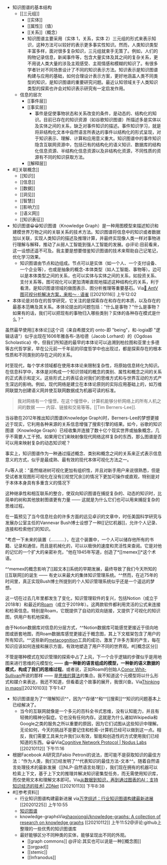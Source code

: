 - 知识图谱的基本结构
    - [[三元组]]
        - [[实体]]
        - [[属性]]（值）
        - [[关系]]（概念）
        - 知识图谱主要采用（实体 1，关系，实体 2）三元组的形式来表示知识，这种方法可以较好的表示更多事实性知识。然而，人类知识类型丰富多样，面对很多复杂知识，三元组就束手无策了。例如，人们的购物记录信息，新闻事件等，包含大量实体及其之间的复杂关系，更不用说人类大量的涉及主观感受、主观情感和模糊的知识了。有很多学者针对不同场景设计了不同的知识表示方法。知识表示是知识图谱构建与应用的基础，如何合理设计表示方案，更好地涵盖人类不同类型的知识，是知识图谱的重要研究问题。最近认知领域关于人类知识类型的探索也许会对知识表示研究有一定启发作用。
    - 信息的层次
        - [[事件层]]
        - [[事实层]]
            - 事件是促使事物状态和关系改变的条件，是动态的、结构化的知识。目前已存在的知识资源（如谷歌知识图谱）所描述多是实体以及实体之间的关系，缺乏对事件知识的描述。事件知识学习，就是将非结构化文本中自然语言所表达的事件以结构化的形式呈现，对于知识表示、理解、计算和应用意义重大。知识图谱中的事件知识隐含互联网资源中，包括已有的结构化的语义知识、数据库的结构化信息资源、半结构化信息资源以及非结构化资源，不同性质的资源有不同的知识获取方法。
        - [[解释层]]
- #[[关联概念]]
    - [[知识]]
    - [[信息]]
    - [[数据]]
    - [[洞见]]
    - [[智慧]]
    - [[影响力]]
    - [[语义网]]
    - [[知识表征]]
- 知识图谱😀😀知识图谱（Knowledge Graph）是一种用图模型来描述知识和建模世界万物之间的关联关系的技术方法。知识图谱将信息中的知识或者数据加以关联，实现人类知识的描述及推理计算，并最终实现像人类一样对事物进行理解与解释，推动了从弱人工智能到强人工智能的发展。@评论:目前看来，这一设想还遥不可及。我主要是想要借鉴知识图谱的技术来帮助自己记笔记，优化学习效果。
    - 知识图谱由节点和边组成。节点可以是实体（如一个人、一个支付设备、一个企业等），也或是抽象的概念-本体类型（如人工智能、事物等）。边可以是本体类型之间的关系，也可以实体与实体之间的关系，如投资关系、支付关系等。图可视化可以更加清晰直观地描述这种结构化的关系，利于看清，是知识图谱领域的做图表示、图分析推理等重要基石。Via[🎉 AntV 图可视分析解决方案，来啦～ · 语雀](https://www.yuque.com/antv/g6-blog/yphqwy) [[20210116]] 上午12:02
- 本体论是对存在的哲学研究，它关注的是探索存在和存在的本质，以及存在的最基本范畴及其关系。本体论提出的问题包括："什么是事物？"什么是事物？如果有的话，我们可以把现有的事物归入哪些类别？实体的各种存在模式是什么？"

虽然最早使用[[本体论]]这个词（来自希腊文的 onto-即 "being"，和-logia即 "逻辑话语"）似乎出现在1606年雅各布-洛哈德（Jacob Lorhard）的《Ogdoas Scholastica》中，但我们所知道的最早的本体论可以追溯到柏拉图和亚里士多德等古代哲学家，早在公元前一千年前的印度哲学中也出现过，都是探索存在的根本性质和不同类别的存在之间的关系。

时至现代，每个学术领域都在使用本体论来限制复杂性，将原始信息转化为知识。在信息科学中，本体是对构成一个知识领域的概念的类别、属性和概念之间的关系的正式表示和定义。这些形式上的表征会对我们的思维方式和与世界互动的方式产生深远的影响。例如，现代网络是建立在本体论原则的实际应用基础上的，如万维网联盟为创建语义网并使互联网数据成为机器可读的标准。

> 我对网络有一个憧憬，在这个憧憬中，计算机能够分析网络上的所有人机之间的数据 —— 内容、链接和交易等等。[[Tim Berners-Lee]].

当谷歌在2012年推出知识图谱(Knowledge Graph)时，Berners-Lee的梦想更接近于现实，它利用各种来源的关系信息增强了搜索引擎的结果。如今，谷歌的知识图谱（Knowledge Graph）已经收集并连接了数十亿个现实世界或抽象概念，几乎不需要人工干预。如果用它们来映射像现代网络这样复杂的东西，那么图谱是否可以用来映射复杂的动态知识呢？

事实上，知识图谱作为一种通过描述概念、类别和概念之间的关系来正式表示信息意义的方式，似乎是最成熟、最有效的现代本体可视化方法之一。

Fu等人说：“虽然缩进树可视化更加有组织性，并且对新手用户来说很熟悉，但是受试者发现图形可视化在没有[[视觉冗余]]的情况下更加可操作或直观，特别是对于本体本身具有多重含义的情况下

这种继承性和相互联系的整合，使双向知识图谱在捕捉复杂的、动态的知识时，比简单的树和其他放射图谱更有力量 —— 这就是为什么它们也可以用来捕捉复杂的思维过程。

在一篇预见了当今信息社会的许多方面的远见卓识的文章中，时任美国科学研究与发展办公室主任的Vannevar Bush博士设想了一种[[记忆机器]]，允许个人记录、连接和检索他们的知识。

"考虑一下未来的装置（...........），在这个装置中，一个人可以储存他所有的书籍、记录和通信，而且是机械化的，可以以极快的速度和灵活性来查阅。它是对他的记忆的一个扩大的亲密补充，"他在1945年写道，创造了*[[memex]]*这个术语。

^^memex的概念影响了[[超文本]]系统的早期发展，最终导致了我们今天所知的[[互联网]]的诞生 —— 有史以来最大的集体知识管理系统。^^然而，在近75年的时间里，真正实现Bush博士所提到的个人知识管理系统似乎还是一个遥远的梦想。

这一切在过去几年里都发生了变化，知识管理软件的复兴，包括Notion（成立于2018年）和最近的[Roam](https://nesslabs.com/roam-research)（成立于2019年）。这两款软件都利用灵活的公式来连接和检索信息。特别是Roam，它既提供了自动的双向链接，又提供了可视化的知识图，供用户有机地探索。

由于Notion数据库对信息的分层方式，^^Notion数据库可能感觉更接近于径向地图或嵌套地图，而Roam数据库感觉更接近于概念图，其上下文框架包含了用户的所有知识。^^这些新的[metacognition](https://nesslabs.com/metacognition)工具的成功，激发了许多方案的产生，每在知识应该如何连接和展示方面，有效地塑造了用户不同的世界观。#[[概念区分]]

不管是哪种模式在知识管理的探索中占了上风，下一个合乎逻辑的步骤似乎是用地图来进行思维的元模型化 —— **由一种新的语言组成的模型，一种新的语义数据的模式，构成了我们的思维过程**。或者说，正如Roam的创始人[Conor Whit-Sullivan](https://nesslabs.com/conor-white-sullivan-interview)所说的那样 —— 是[思维的算法](https://twitter.com/Conaw/status/1263885258618834945)的集合。我不知道这个元模型将以什么形式和媒介来表达，我还不知道，但看着这个故事的展开，我很兴奋。Via[Thinking in maps](https://www.notion.so/Thinking-in-maps-a86fa6723708431c996e3cc782acf314)[[20210103]] 下午1:47
- 知识图谱是为了^^理解知识^^，因为^^存储^^和^^[[搜索]]^^知识的问题基本上已经解决了。
    - 当今的互联网就像是一个多元的百科全书式思维，没有认知能力，并且有轻微的精神分裂症。它也没有任何内存。这就是为什么诸如Wikipedia和Google之类的服务之所以重要的原因，因为它们试图从这些知识中理解。无论如何，今天的挑战不是要记住和检索-计算机已经可以做到这一点。相反，我们需要工具来允许我们以有效，智能和创造性的方式使用我们已经知道的东西。😀😀Via[Cognitive Network Protocol | Nodus Labs](https://noduslabs.com/research/cognitive-network-protocol/) [[20210112]] 下午11:16
- 根据Facebook AI研究员Fabio Petroni的说法，图可能不是获取知识的最佳方法：“作为人类，我们已经发明了^^代表知识的最佳方法-文本^^。随着自然语言处理技术的最新发展（[[NLP-自然语言处理]]），我们现在拥有的机器可以检索上下文，基于上下文的推理并解决知识密集型任务，而无需使用知识库，而仅使用文本和理解文本即可。Via[从数据到知识，再到通过图表的AI：支持知识经济的技术| ZDNet](https://www.zdnet.com/article/from-data-to-knowledge-and-ai-via-graphs-technology-to-support-a-knowledge-based-economy/) [[20210113]] 下午8:38
- #[[参考资料]]
    - 行业知识图谱构建最新进展
via[万字综述：行业知识图谱构建最新进展](https://mp.weixin.qq.com/s?__biz=MzIwMTc4ODE0Mw==&mid=2247515135&idx=1&sn=e1b9a4f8155cc5f27113ec7d1004095a)
[[20201225]] 上午10:55
    - [知识图谱](hook://file/t9RviMzrM?p=d2FuZ3hpYW9odWkvRG93bmxvYWRz&n=%E7%9F%A5%E8%AF%86%E5%9B%BE%E8%B0%B1)
    - knowledge-graphsVia[shaoxiongji/knowledge-graphs: A collection of research on knowledge graphs](https://github.com/shaoxiongji/knowledge-graphs) [[20210112]] 上午11:52@评论:github上整理的一些优秀的知识图谱库
    - 最好能够区分不同种类的实体，能够呈现出不同的外观。
        - [[graph commons]] @评论:其实也可以说是一种[[概念图]]
        - [[orgpad]]
        - [[stemic]]
        - [[Infranodus]]
